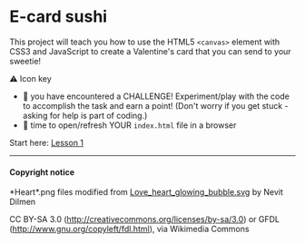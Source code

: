 # E-card sushi
This project will teach you how to use the HTML5 `<canvas>` element with CSS3 and JavaScript to create a Valentine's card that you can send to your sweetie!

:warning: Icon key
 - :cherries: you have encountered a CHALLENGE!  Experiment/play with the code to accomplish the task and earn a point!  (Don't worry if you get stuck - asking for help is part of coding.)
 - :eyes: time to open/refresh YOUR `index.html` file in a browser

Start here: [Lesson 1](lesson1.md)


-------

#### Copyright notice

\*Heart\*.png files modified from [Love_heart_glowing_bubble.svg](http://commons.wikimedia.org/wiki/File%3ALove_heart_glowing_bubble.svg) by Nevit Dilmen

CC BY-SA 3.0 (http://creativecommons.org/licenses/by-sa/3.0) or GFDL (http://www.gnu.org/copyleft/fdl.html), via Wikimedia Commons
